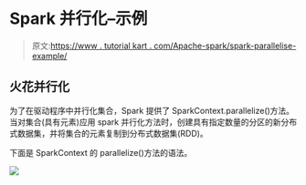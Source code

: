 # Spark 并行化–示例

> 原文:[https://www . tutorial kart . com/Apache-spark/spark-parallelise-example/](https://www.tutorialkart.com/apache-spark/spark-parallelize-example/)

## 火花并行化

为了在驱动程序中并行化集合，Spark 提供了 SparkContext.parallelize()方法。当对集合(具有元素)应用 spark 并行化方法时，创建具有指定数量的分区的新分布式数据集，并将集合的元素复制到分布式数据集(RDD)。

下面是 SparkContext 的 parallelize()方法的语法。

[![](../Images/925da31b32d6bc3827932f6c8afb11bb.png)](https://www.tutorialkart.com/)